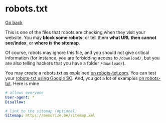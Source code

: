 # robots.txt

[Go back](../index.md#websites-improvements-summary)

This is one of the files that robots are checking when they visit your website. You may **block some robots**, or tell them **what URL then cannot see/index**, or **where is the sitemap**.

Of course, robots may ignore this file, and you should not give critical information (for instance, you are forbidding  access to `/download/`, but you are also telling hackers that you have a folder `/download/`).

You may create a robots.txt as explained [on robots-txt.com](http://robots-txt.com/). You can test your [robots-txt using Google SC](http://robots-txt.com/ressources/robots-txt-tester/). And, you got a lot of examples [on robots-txt](http://robots-txt.com/ressources/). Here is mine

```yaml
# allows everyone
User-agent: *
Disallow:

# link to the sitemap (optional)
Sitemap: https://memorize.be/sitemap.xml
```